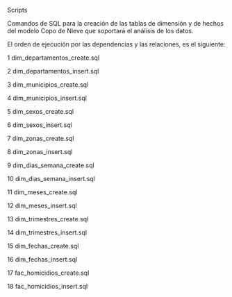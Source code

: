Scripts

Comandos de SQL para la creación de las tablas de dimensión y de hechos del modelo Copo de Nieve que soportará el análisis de los datos.

El orden de ejecución por las dependencias y las relaciones, es el siguiente:

1 dim_departamentos_create.sql

2 dim_departamentos_insert.sql

3 dim_municipios_create.sql

4 dim_municipios_insert.sql

5 dim_sexos_create.sql

6 dim_sexos_insert.sql

7 dim_zonas_create.sql

8 dim_zonas_insert.sql

9 dim_dias_semana_create.sql

10 dim_dias_semana_insert.sql

11 dim_meses_create.sql

12 dim_meses_insert.sql

13 dim_trimestres_create.sql

14 dim_trimestres_insert.sql

15 dim_fechas_create.sql

16 dim_fechas_insert.sql

17 fac_homicidios_create.sql

18 fac_homicidios_insert.sql
